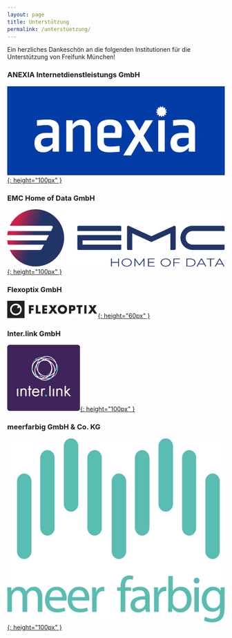 ```yaml
---
layout: page
title: Unterstützung
permalink: /unterstuetzung/
---
```


Ein herzliches Dankeschön an die folgenden Institutionen für die Unterstützung
von Freifunk München!

### ANEXIA Internetdienstleistungs GmbH

[![ANEXIA logo](/assets/unterstuetzung/anexia.jpg){: height="100px" }][anexia]

### EMC Home of Data GmbH

[![EMC logo](/assets/unterstuetzung/emc-logo.svg){: height="100px" }][emc-homeofdata]

### Flexoptix GmbH

[![Flexoptix logo](/assets/unterstuetzung/flexoptix.png){: height="60px" }][flexoptix]

### Inter.link GmbH

[![Inter.link logo](/assets/unterstuetzung/interlink_logo.svg){: height="100px" }][interlink]

### meerfarbig GmbH & Co. KG

[![meerfarbig logo](/assets/unterstuetzung/meerfarbig.jpeg){: height="100px" }][meerfarbig]

[anexia]: https://www.anexia.com/
[emc-homeofdata]: https://www.emc-homeofdata.de/
[flexoptix]: https://www.flexoptix.net/
[meerfarbig]: https://meerfarbig.net/
[interlink]: https://inter.link/
